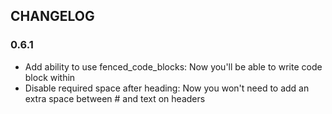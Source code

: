 CHANGELOG
---------

### 0.6.1
* Add ability to use fenced_code_blocks: Now you'll be able to write code block within
* Disable required space after heading: Now you won't need to add an extra space between # and text on headers

